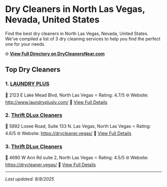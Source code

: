 # Dry Cleaners in North Las Vegas, Nevada, United States

Find the best dry cleaners in North Las Vegas, Nevada, United States. We've compiled a list of 3 dry cleaning services to help you find the perfect one for your needs.

🌐 **[View Full Directory on DryCleanersNear.com](https://drycleanersnear.com/city/US/Nevada/North%20Las%20Vegas)**

## Top Dry Cleaners

### 1. [LAUNDRY PLUS](https://drycleanersnear.com/dryCleaner/687ef0b075997f6da5b63ae3/laundry-plus)
📍 2123 E Lake Mead Blvd, North Las Vegas
⭐ Rating: 4.7/5
🌐 Website: http://www.laundrypluslv.com/
🔗 [View Full Details](https://drycleanersnear.com/dryCleaner/687ef0b075997f6da5b63ae3/laundry-plus)

### 2. [Thrift DLux Cleaners](https://drycleanersnear.com/dryCleaner/687ef14875997f6da5b640cb/thrift-dlux-cleaners)
📍 5892 Losee Road, Suite 133 N. Las Vegas, North Las Vegas
⭐ Rating: 4.6/5
🌐 Website: https://drycleaner.vegas/
🔗 [View Full Details](https://drycleanersnear.com/dryCleaner/687ef14875997f6da5b640cb/thrift-dlux-cleaners)

### 3. [Thrift DLux Cleaners](https://drycleanersnear.com/dryCleaner/687ef14c75997f6da5b640e9/thrift-dlux-cleaners)
📍 4690 W Ann Rd suite 2, North Las Vegas
⭐ Rating: 4.5/5
🌐 Website: https://drycleaner.vegas/
🔗 [View Full Details](https://drycleanersnear.com/dryCleaner/687ef14c75997f6da5b640e9/thrift-dlux-cleaners)


---

*Last updated: 8/8/2025*
